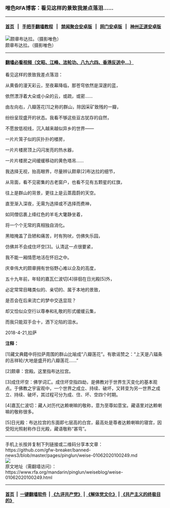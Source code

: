 ### 唯色RFA博客：看见这样的景致我差点落泪……
------------------------

#### [首页](https://github.com/gfw-breaker/banned-news3/blob/master/README.md) &nbsp;&nbsp;|&nbsp;&nbsp; [手把手翻墙教程](https://github.com/gfw-breaker/guides/wiki) &nbsp;&nbsp;|&nbsp;&nbsp; [禁闻聚合安卓版](https://github.com/gfw-breaker/bn-android) &nbsp;&nbsp;|&nbsp;&nbsp; [网门安卓版](https://github.com/oGate2/oGate) &nbsp;&nbsp;|&nbsp;&nbsp; [神州正道安卓版](https://github.com/SzzdOgate/update) 



<div id="headerimg">
 <img alt="颇章布达拉。（摄影唯色）" src="https://www.rfa.org/mandarin/pinglun/weiseblog/weise-01062020100249.html/001-1-3.jpg/@@images/bfacef5f-8ad3-492e-8ed8-bfcc62dfb995.jpeg" title="颇章布达拉。（摄影唯色）"/>
 <div id="headerimgcontents">
  <div id="headerimgcaption">
   <span>
    颇章布达拉。（摄影唯色）
   </span>
   <!-- zoomattribute -->
  </div>
  <!-- headerimgcaption -->
 </div>
 <!-- headerimagecontents -->
</div>

<hr/>


#### [翻墙必看视频（文昭、江峰、法轮功、八九六四、香港反送中...）](http://167.172.214.107/home.html)

<div id="storytext">
 <div>
  <div class="slot_header">
  </div>
 </div>
 <p>
  看见这样的景致我差点落泪：
 </p>
 <p>
  从黄昏的漫天彩云，至夜幕降临，那苍穹依然是深邃的蓝，
 </p>
 <p>
  依然漂浮着大朵或小朵的云，或疏，或密……
 </p>
 <p>
  由左向右，八瓣莲花[1]之称的群山，除因采矿致残的一瓣，
 </p>
 <p>
  纷纷呈现盛开的状态。我看不够这些亘古犹存的自然，
 </p>
 <p>
  不愿放低视线，沉入越来越似异乡的世界——
 </p>
 <p>
 </p>
 <p>
  一片片笼子似的灰扑扑的楼房，
 </p>
 <p>
  一片片楼房顶上闪闪发亮的热水器，
 </p>
 <p>
  一片片楼房之间缓缓移动的黄色塔吊……
 </p>
 <p>
  我选择无视，抬高眼界，尽量辨认颇章[2]布达拉的细节，
 </p>
 <p>
  从背面，看不见密集的古老窗户，也看不见有五颗星的红旗，
 </p>
 <p>
  往上是群山的背景，更往上是云蒸霞蔚的天空。
 </p>
 <p>
 </p>
 <p>
  直至渐入深夜，无需为选择或不选择而费神，
 </p>
 <p>
  如同僧侣裹上绛红色的羊毛大氅静坐着，
 </p>
 <p>
  将一个个无常的真相独自消化。
 </p>
 <p>
  黑暗掩盖了丑陋和痛苦，时有狗吠，仿佛失乐园，
 </p>
 <p>
  仿佛并不会成住坏空[3]。认清这一点很要紧，
 </p>
 <p>
  我不能一厢情愿地活在怀旧之中。
 </p>
 <p>
 </p>
 <p>
  庆幸伟大的颇章拥有世俗野心难以企及的高度，
 </p>
 <p>
  五十九年前，年轻的嘉瓦仁波切[4]徘徊在日光殿[5]外，
 </p>
 <p>
  必定常常目睹类似的、亲切的、属于本地的景致，
 </p>
 <p>
  是否会在后来流亡的梦中交迭显现？
 </p>
 <p>
  却又恰似众空行以尊奉和礼敬的形式缓缓云集，
 </p>
 <p>
  而我只能双手合十，洒下沦陷的泪水。
 </p>
 <p>
 </p>
 <p>
  2018-4-21,拉萨
 </p>
 <p align="left">
 </p>
 <p>
  <b>
   注释：
  </b>
 </p>
 <p>
  [1]藏文典籍中将拉萨周围的群山比喻成“八瓣莲花”。有歌谣赞之：“上天是八辐条的吉祥轮/大地是盛开的八瓣莲花……”
 </p>
 <p>
  [2]颇章：宫殿。这里指布达拉宫。
 </p>
 <p>
  [3]成住坏空：佛学词汇。成住坏空指四劫，是佛教对于世界生灭变化的基本观点。于佛教之宇宙观中，一个世界之成立、持续、破坏，又转变为另一世界之成立、持续、破坏，其过程可分为成、住、坏、空四个时期。
 </p>
 <p>
  [4]嘉瓦仁波切：藏人对历代达赖喇嘛的敬称，意为至尊如意宝。藏语里对达赖喇嘛的敬称很多。
 </p>
 <p>
  [5]日光殿：布达拉宫的东面即七层高的白宫，最高处是尊者达赖喇嘛的寝宫，因受阳光照射称作日光殿，藏语敬称“甚穹”。
 </p>
</div>

<hr/>
手机上长按并复制下列链接或二维码分享本文章：<br/>
https://github.com/gfw-breaker/banned-news3/blob/master/pages/pinglun/weise-01062020100249.md <br/>
<a href='https://github.com/gfw-breaker/banned-news3/blob/master/pages/pinglun/weise-01062020100249.md'><img src='https://github.com/gfw-breaker/banned-news3/blob/master/pages/pinglun/weise-01062020100249.md.png'/></a> <br/>
原文地址（需翻墙访问）：https://www.rfa.org/mandarin/pinglun/weiseblog/weise-01062020100249.html


------------------------
#### [首页](https://github.com/gfw-breaker/banned-news3/blob/master/README.md) &nbsp;|&nbsp; [一键翻墙软件](https://github.com/gfw-breaker/nogfw/blob/master/README.md) &nbsp;| [《九评共产党》](https://github.com/gfw-breaker/9ping.md/blob/master/README.md#九评之一评共产党是什么) | [《解体党文化》](https://github.com/gfw-breaker/jtdwh.md/blob/master/README.md) | [《共产主义的终极目的》](https://github.com/gfw-breaker/gczydzjmd.md/blob/master/README.md)


<img src='http://gfw-breaker.win/banned-news3/pages/pinglun/weise-01062020100249.md' width='0px' height='0px'/>